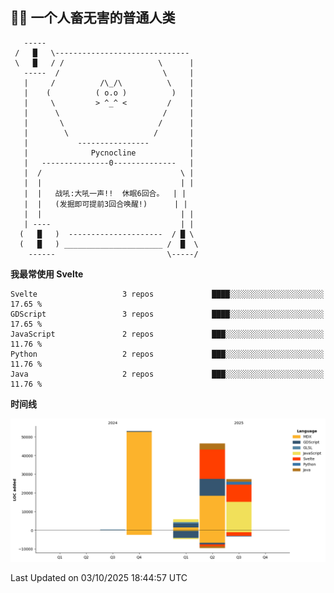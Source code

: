 ## 😶‍🌫️ 一个人畜无害的普通人类
```
   -----
 /   █   \------------------------------
 \   █   / /                     \      |
   -----  /                       \     |
   |     /          /\_/\          \    |
   |    (          ( o.o )          )   |
   |     \         > ^_^ <         /    |
   |      \                       /     |
   |       \                     /      |
   |        \                   /       | 
   |           ----------------         |                           
   |              Pycnocline            |
   |   ---------------0--------------   |
   |  /                               \ |
   |  |                               | |
   |  |   战吼:大吼一声!!  休眠6回合。  | |
   |  |   (发掘即可提前3回合唤醒!)      | |
   |  |                               | |
   | ----                             | |
  (   █   )  ---------------------  / █ \
  (   █   ) ______________________ /  █  \
    ------                         \-----/
``` 
<!--START_SECTION:waka-->
**我最常使用 Svelte** 

```text
Svelte                   3 repos             ████░░░░░░░░░░░░░░░░░░░░░   17.65 % 
GDScript                 3 repos             ████░░░░░░░░░░░░░░░░░░░░░   17.65 % 
JavaScript               2 repos             ███░░░░░░░░░░░░░░░░░░░░░░   11.76 % 
Python                   2 repos             ███░░░░░░░░░░░░░░░░░░░░░░   11.76 % 
Java                     2 repos             ███░░░░░░░░░░░░░░░░░░░░░░   11.76 % 
```



**时间线**

![Lines of Code chart](https://raw.githubusercontent.com/Pycnocline/Pycnocline/main/assets/bar_graph.png)


 Last Updated on 03/10/2025 18:44:57 UTC
<!--END_SECTION:waka-->
